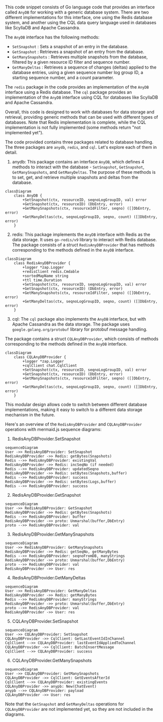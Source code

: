 This code snippet consists of Go language code that provides an interface called `AnyDB` for working with a generic database system. There are two different implementations for this interface, one using the Redis database system, and another using the CQL data query language used in databases like ScyllaDB and Apache Cassandra.

The `AnyDB` interface has the following methods:

- `SetSnapshot` : Sets a snapshot of an entry in the database.
- `GetSnapshot` : Retrieves a snapshot of an entry from the database.
- `GetManySnapshots` : Retrieves multiple snapshots from the database, filtered by a given resource ID filter and sequence number.
- `GetManyDeltas` : Retrieves a sequence of changes (deltas) applied to the database entries, using a given sequence number log group ID, a starting sequence number, and a count parameter.

The `redis` package in the code provides an implementation of the `AnyDB` interface using a Redis database. The `cql` package provides an implementation of the `AnyDB` interface using CQL for databases like ScyllaDB and Apache Cassandra.

Overall, this code is designed to work with databases for data storage and retrieval, providing generic methods that can be used with different types of databases. Note that Redis implementation is complete, while the CQL implementation is not fully implemented (some methods return "not implemented yet").

The code provided contains three packages related to database handling. The three packages are `anydb`, `redis`, and `cql`. Let's explore each of them in detail.

1. anydb: This package contains an interface `AnyDB`, which defines 4 methods to interact with the database - `SetSnapshot`, `GetSnapshot`, `GetManySnapshots`, and `GetManyDeltas`. The purpose of these methods is to set, get, and retrieve multiple snapshots and deltas from the database.

```mermaid
classDiagram
    class AnyDB {
        +SetSnapshot(ctx, resourceID, seqnoLogGroupID, val) error
        +GetSnapshot(ctx, resourceID) (DbEntry, error)
        +GetManySnapshots(ctx, resourceIdFilter, seqno) ([]DbEntry, error)
        +GetManyDeltas(ctx, seqnoLogGroupID, seqno, count) ([]DbEntry, error)
    }
```

2. redis: This package implements the `AnyDB` interface with Redis as the data storage. It uses `go-redis/v9` library to interact with Redis database. The package consists of a struct `RedisAnyDBProvider` that has methods corresponding to the methods defined in the `AnyDB` interface.

```mermaid
classDiagram
    class RedisAnyDBProvider {
        +logger *zap.Logger
        +redisClient redis.Cmdable
        +sortedMapName string
        +ttl time.Duration
        +SetSnapshot(ctx, resourceID, seqnoLogGroupID, val) error
        +GetSnapshot(ctx, resourceID) (DbEntry, error)
        +GetManySnapshots(ctx, resourceIdFilter, seqno) ([]DbEntry, error)
        +GetManyDeltas(ctx, seqnoLogGroupID, seqno, count) ([]DbEntry, error)
    }
```

3. cql: The `cql` package also implements the `AnyDB` interface, but with Apache Cassandra as the data storage. The package uses `google.golang.org/protobuf` library for protobuf message handling.

The package contains a struct `CQLAnyDBProvider`, which consists of methods corresponding to the methods defined in the `AnyDB` interface.

```mermaid
classDiagram
    class CQLAnyDBProvider {
        +logger *zap.Logger
        +cqlClient chat.CqlClient
        +SetSnapshot(ctx, resourceID, seqnoLogGroupID, val) error
        +GetSnapshot(ctx, resourceID) (DbEntry, error)
        +GetManySnapshots(ctx, resourceIdFilter, seqno) ([]DbEntry, error)
        +GetManyDeltas(ctx, seqnoLogGroupID, seqno, count) ([]DbEntry, error)
    }
```

This modular design allows code to switch between different database implementations, making it easy to switch to a different data storage mechanism in the future.

Here's an overview of the `RedisAnyDBProvider` and `CQLAnyDBProvider` operations with mermaid.js sequence diagrams:

1. RedisAnyDBProvider.SetSnapshot

```mermaid
sequenceDiagram
User ->> RedisAnyDBProvider: SetSnapshot
RedisAnyDBProvider ->> Redis: getBytes(Snapshots)
Redis -->> RedisAnyDBProvider: existingVal
RedisAnyDBProvider ->> Redis: incSeqNo (if needed)
Redis -->> RedisAnyDBProvider: updatedSeqno
RedisAnyDBProvider ->> Redis: setBytes(Snapshots,buffer)
Redis -->> RedisAnyDBProvider: success
RedisAnyDBProvider ->> Redis: setBytes(Logs,buffer)
Redis -->> RedisAnyDBProvider: success
```

2. RedisAnyDBProvider.GetSnapshot

```mermaid
sequenceDiagram
User ->> RedisAnyDBProvider: GetSnapshot
RedisAnyDBProvider ->> Redis: getBytes(Snapshots)
Redis -->> RedisAnyDBProvider: buffer
RedisAnyDBProvider ->> proto: Unmarshal(buffer,DbEntry)
proto -->> RedisAnyDBProvider: val
```

3. RedisAnyDBProvider.GetManySnapshots

```mermaid
sequenceDiagram
User ->> RedisAnyDBProvider: GetManySnapshots
RedisAnyDBProvider ->> Redis: getSeqNo, getManyBytes
Redis -->> RedisAnyDBProvider: seqnoFromDB, manyStrings
RedisAnyDBProvider ->> proto: Unmarshal(buffer,DbEntry)
proto -->> RedisAnyDBProvider: val
RedisAnyDBProvider ->> User: res
```

4. RedisAnyDBProvider.GetManyDeltas

```mermaid
sequenceDiagram
User ->> RedisAnyDBProvider: GetManyDeltas
RedisAnyDBProvider ->> Redis: getManyBytes
Redis -->> RedisAnyDBProvider: manyStrings
RedisAnyDBProvider ->> proto: Unmarshal(buffer,DbEntry)
proto -->> RedisAnyDBProvider: val
RedisAnyDBProvider ->> User: res
```

5. CQLAnyDBProvider.SetSnapshot

```mermaid
sequenceDiagram
User ->> CQLAnyDBProvider: SetSnapshot
CQLAnyDBProvider ->> CqlClient: GetLastEventIdInChannel
CqlClient -->> CQLAnyDBProvider: lastEventIdAppliedToChannel
CQLAnyDBProvider ->> CqlClient: BatchInsertMessage
CqlClient -->> CQLAnyDBProvider: success
```

6. CQLAnyDBProvider.GetManySnapshots

```mermaid
sequenceDiagram
User ->> CQLAnyDBProvider: GetManySnapshots
CQLAnyDBProvider ->> CqlClient: GetEventsAfterId
CqlClient -->> CQLAnyDBProvider: existingEvents
CQLAnyDBProvider ->> anypb: New(ChatEvent)
anypb -->> CQLAnyDBProvider: payload
CQLAnyDBProvider ->> User: res
```

Note that the `GetSnapshot` and `GetManyDeltas` operations for `CQLAnyDBProvider` are not implemented yet, so they are not included in the diagrams.
